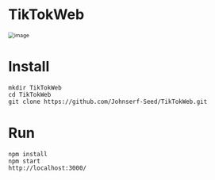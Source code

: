 # TikTokWeb

<img src="https://tvax2.sinaimg.cn/large/006908GAly1h1e6e0mjmbj30m217a168.jpg" alt="image" style="zoom:75%;" />

# Install

```
mkdir TikTokWeb
cd TikTokWeb
git clone https://github.com/Johnserf-Seed/TikTokWeb.git
```

# Run

```
npm install
npm start
http://localhost:3000/
```

